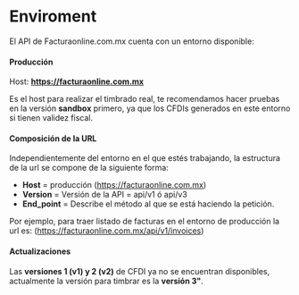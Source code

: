 # Enviroment

El API de Facturaonline.com.mx cuenta con un entorno disponible:


#### Producción

Host:  **https://facturaonline.com.mx**

Es el host para realizar el timbrado real, te recomendamos hacer pruebas en la versión **sandbox** primero, ya que los CFDIs generados en este entorno si tienen validez fiscal.


#### Composición de la URL

Independientemente del entorno en el que estés trabajando, la estructura de la url se compone de la siguiente forma:

* **Host** = producción (https://facturaonline.com.mx)
* **Version** = Versión de la API = api/v1 ó api/v3
* **End_point** = Describe el método al que se está haciendo la petición.

Por ejemplo, para traer listado de facturas en el entorno de producción la url es: (https://facturaonline.com.mx/api/v1/invoices)


#### Actualizaciones

Las **versiones 1 (v1) y 2 (v2)** de CFDI ya no se encuentran disponibles, actualmente la versión para timbrar es la **versión 3"**.
